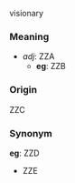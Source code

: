visionary
### Meaning
+ _adj_: ZZA
    + __eg__: ZZB

### Origin

ZZC

### Synonym

__eg__: ZZD

+ ZZE


